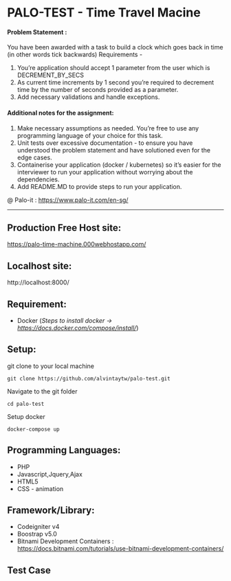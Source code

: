 # PALO-TEST - Time Travel Macine

#### Problem Statement :
You have been awarded with a task to build a clock which goes back in time (in other words
tick backwards)
Requirements -
1. You’re application should accept 1 parameter from the user which is
DECREMENT_BY_SECS
2. As current time increments by 1 second you’re required to decrement time by the
number of seconds provided as a parameter.
3. Add necessary validations and handle exceptions.

#### Additional notes for the assignment:
1. Make necessary assumptions as needed. You’re free to use any programming
language of your choice for this task.
2. Unit tests over excessive documentation - to ensure you have understood the
problem statement and have solutioned even for the edge cases.
3. Containerise your application (docker / kubernetes) so it’s easier for the interviewer
to run your application without worrying about the dependencies.
4. Add README.MD to provide steps to run your application.

@ Palo-it  : https://www.palo-it.com/en-sg/

------------


## Production Free Host site:
https://palo-time-machine.000webhostapp.com/

## Localhost site:
http://localhost:8000/

## Requirement:
- Docker (*Steps to install docker  -> https://docs.docker.com/compose/install/*)

## Setup:
git clone to your local machine
```Terminal
git clone https://github.com/alvintaytw/palo-test.git
```

Navigate to the git folder
```Terminal
cd palo-test
```

Setup docker 
```Terminal
docker-compose up
```

## Programming Languages:
- PHP
- Javascript,Jquery,Ajax
- HTML5 
- CSS - animation

## Framework/Library:
- Codeigniter v4
- Boostrap v5.0
- Bitnami Development Containers : https://docs.bitnami.com/tutorials/use-bitnami-development-containers/


## Test Case

